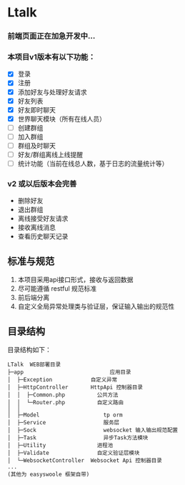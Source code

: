 # Ltalk

### 前端页面正在加急开发中...

### 本项目v1版本有以下功能：
- [x] 登录 
- [x] 注册
- [x] 添加好友与处理好友请求
- [x] 好友列表
- [x] 好友即时聊天
- [x] 世界聊天模块（所有在线人员）
- [ ] 创建群组
- [ ] 加入群组
- [ ] 群组及时聊天
- [ ] 好友/群组离线上线提醒
- [ ] 统计功能（当前在线总人数，基于日志的流量统计等）

### v2 或以后版本会完善
- 删除好友
- 退出群组
- 离线接受好友请求
- 接收离线消息
- 查看历史聊天记录

## 标准与规范
1. 本项目采用api接口形式，接收与返回数据
2. 尽可能遵循 restful 规范标准
3. 前后端分离
4. 自定义全局异常处理类与验证层，保证输入输出的规范性

## 目录结构

目录结构如下：

~~~
LTalk  WEB部署目录
├─app          				    应用目录
│  ├─Exception            自定义异常
│  ├─HttpController       HttpApi 控制器目录
│  │  ├─Common.php      	公共方法
│  │  └─Router.php      	自定义路由
│  │
│  ├─Model        			  tp orm 
│  ├─Service         		  服务层
│  ├─Sock           		  websocket 输入输出规范配置
│  ├─Task           		  异步Task方法模块
│  ├─Utility           		进程池
│  ├─Validate           	自定义验证层模块
│  └─WebsocketController  Websocket Api 控制器目录
...
(其他为 easyswoole 框架自带)
~~~
